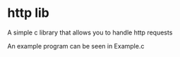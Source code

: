 # http lib

A simple c library that allows you to handle http requests

An example program can be seen in Example.c
